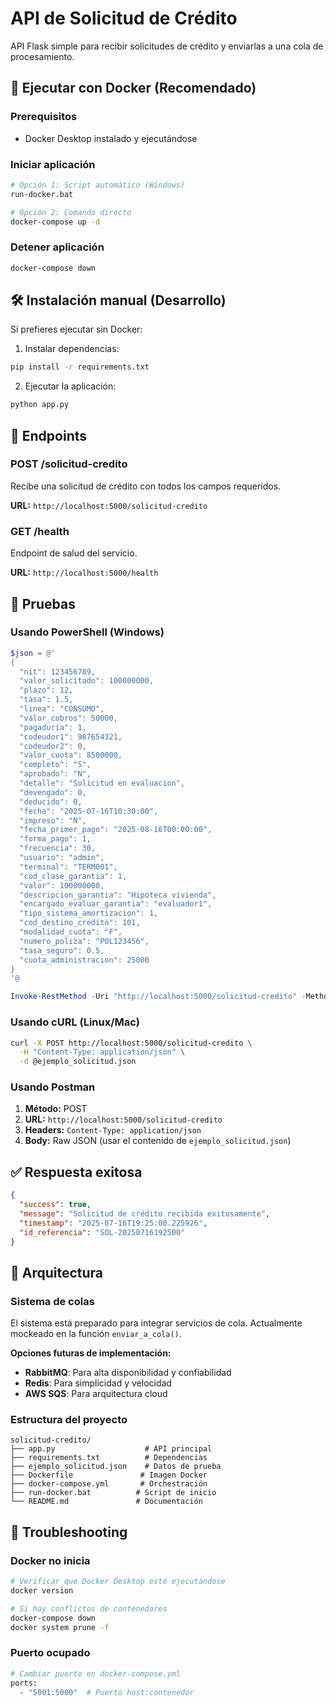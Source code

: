 # API de Solicitud de Crédito

API Flask simple para recibir solicitudes de crédito y enviarlas a una cola de procesamiento.

## 🐳 Ejecutar con Docker (Recomendado)

### Prerequisitos
- Docker Desktop instalado y ejecutándose

### Iniciar aplicación
```bash
# Opción 1: Script automático (Windows)
run-docker.bat

# Opción 2: Comando directo
docker-compose up -d
```

### Detener aplicación
```bash
docker-compose down
```

## 🛠️ Instalación manual (Desarrollo)

Si prefieres ejecutar sin Docker:

1. Instalar dependencias:
```bash
pip install -r requirements.txt
```

2. Ejecutar la aplicación:
```bash
python app.py
```

## 📡 Endpoints

### POST /solicitud-credito
Recibe una solicitud de crédito con todos los campos requeridos.

**URL:** `http://localhost:5000/solicitud-credito`

### GET /health
Endpoint de salud del servicio.

**URL:** `http://localhost:5000/health`

## 🧪 Pruebas

### Usando PowerShell (Windows)
```powershell
$json = @'
{
  "nit": 123456789,
  "valor_solicitado": 100000000,
  "plazo": 12,
  "tasa": 1.5,
  "linea": "CONSUMO",
  "valor_cobros": 50000,
  "pagaduria": 1,
  "codeudor1": 987654321,
  "codeudor2": 0,
  "valor_cuota": 8500000,
  "completo": "S",
  "aprobado": "N",
  "detalle": "Solicitud en evaluacion",
  "devengado": 0,
  "deducido": 0,
  "fecha": "2025-07-16T10:30:00",
  "impreso": "N",
  "fecha_primer_pago": "2025-08-16T00:00:00",
  "forma_pago": 1,
  "frecuencia": 30,
  "usuario": "admin",
  "terminal": "TERM001",
  "cod_clase_garantia": 1,
  "valor": 100000000,
  "descripcion_garantia": "Hipoteca vivienda",
  "encargado_evaluar_garantia": "evaluador1",
  "tipo_sistema_amortizacion": 1,
  "cod_destino_credito": 101,
  "modalidad_cuota": "F",
  "numero_poliza": "POL123456",
  "tasa_seguro": 0.5,
  "cuota_administracion": 25000
}
'@

Invoke-RestMethod -Uri "http://localhost:5000/solicitud-credito" -Method POST -Body $json -ContentType "application/json"
```

### Usando cURL (Linux/Mac)
```bash
curl -X POST http://localhost:5000/solicitud-credito \
  -H "Content-Type: application/json" \
  -d @ejemplo_solicitud.json
```

### Usando Postman
1. **Método:** POST
2. **URL:** `http://localhost:5000/solicitud-credito`
3. **Headers:** `Content-Type: application/json`
4. **Body:** Raw JSON (usar el contenido de `ejemplo_solicitud.json`)

## ✅ Respuesta exitosa
```json
{
  "success": true,
  "message": "Solicitud de crédito recibida exitosamente",
  "timestamp": "2025-07-16T19:25:00.225926",
  "id_referencia": "SOL-20250716192500"
}
```

## 🔧 Arquitectura

### Sistema de colas
El sistema está preparado para integrar servicios de cola. Actualmente mockeado en la función `enviar_a_cola()`.

**Opciones futuras de implementación:**
- **RabbitMQ**: Para alta disponibilidad y confiabilidad
- **Redis**: Para simplicidad y velocidad  
- **AWS SQS**: Para arquitectura cloud

### Estructura del proyecto
```
solicitud-credito/
├── app.py                    # API principal
├── requirements.txt          # Dependencias
├── ejemplo_solicitud.json    # Datos de prueba
├── Dockerfile               # Imagen Docker
├── docker-compose.yml       # Orchestración
├── run-docker.bat          # Script de inicio
└── README.md               # Documentación
```

## 🐞 Troubleshooting

### Docker no inicia
```bash
# Verificar que Docker Desktop esté ejecutándose
docker version

# Si hay conflictos de contenedores
docker-compose down
docker system prune -f
```

### Puerto ocupado
```bash
# Cambiar puerto en docker-compose.yml
ports:
  - "5001:5000"  # Puerto host:contenedor
```
